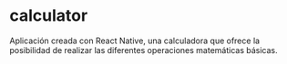 # calculator
Aplicación creada con React Native, una calculadora que ofrece la posibilidad de realizar las diferentes operaciones matemáticas básicas.
